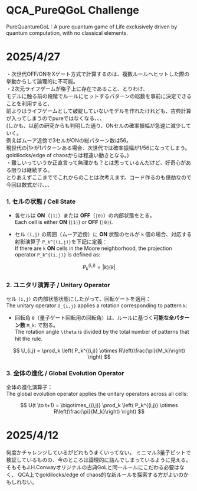 # QCA_PureQGoL Challenge
PureQuantumGoL : A pure quantum game of Life exclusively driven by quantum computation, with no classical elements.

# 2025/4/27
・次世代OFF/ONをXゲート方式で計算するのは、複数ルールへヒットした際の挙動からして論理的に不可能。  
・2次元ライフゲームが格子上に存在であること、とりわけ、  
  モデルに触る前の段階でルールにヒットするパターンの総数を事前に決定できることを利用すると、  
  前よりはライフゲームとして破綻していないモデルを作れたけれども、古典計算が入ってしまうのでpureではなくなる、、、  
      (しかも、以前の研究からも判明した通り、ONセルの確率振幅が急速に減少していく。    
       例えばムーア近傍で3セルがONの総パターン数は56。  
       現世代の|1>が1パターンある場合、次世代では確率振幅が1/56になってしまう。    
       goldilocks/edge of chaosからは程遠い動きとなる。)   
・難しいっていうか正直言って無理かも？とは思っているんだけど、好奇心がある限りは継続する。  
  とりあえずここまででこれからのことは次考えます。コード作るのも億劫なので今回は数式だけ、、、  

### 1. セルの状態 / Cell State
- 各セルは **ON**（`|1⟩`）または **OFF**（`|0⟩`）の内部状態をとる。  
  Each cell is either **ON** (`|1⟩`) or **OFF** (`|0⟩`).
  
- セル `(i,j)` の周囲（ムーア近傍）に **ON** 状態のセルが `k` 個の場合、対応する射影演算子 `P_k^{(i,j)}`を下記に定義：  
  If there are `k` **ON** cells in the Moore neighborhood, the projection operator `P_k^{(i,j)}` is defined as:

$$
P_k^{(i,j)} = |k\rangle \langle k|
$$

### 2. ユニタリ演算子 / Unitary Operator
セル `(i,j)` の内部状態状態にしたがって、回転ゲートを適用：  
The unitary operator `U_{i,j}` applies a rotation corresponding to pattern `k`:
- 回転角 `θ`（量子ゲート回転用の回転角）は、ルールに基づく**可能な全パターン数** `M_k`: で割る。  
  The rotation angle `\theta` is divided by the total number of patterns that hit the rule.　　

$$
U_{i,j} = \prod_k \left( P_k^{(i,j)} \otimes R\left(\frac{\pi}{M_k}\right) \right)
$$
  
### 3. 全体の進化 / Global Evolution Operator

全体の進化演算子：  
The global evolution operator applies the unitary operators across all cells:

$$
U(t \to t+1) = \bigotimes_{(i,j)} \prod_k \left( P_k^{(i,j)} \otimes R\left(\frac{\pi}{M_k}\right) \right)
$$


# 2025/4/12
何度かチャレンジしているがどれもうまくいってない。
ミニマル3量子ビットで検証しているものの、今のところは論理的に詰んでしまっているように見える。
そもそもJ.H.Conwayオリジナルの古典GoLと同一ルールにこだわる必要はなく、
QCA上でgoldilocks/edge of chaos的な新ルールを探索する方がよいのかもしれない。
